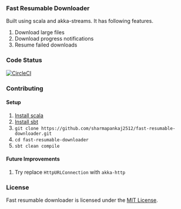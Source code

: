 ### Fast Resumable Downloader

Built using scala and akka-streams. It has following features.
1. Download large files
2. Download progress notifications
3. Resume failed downloads

### Code Status
[![CircleCI](https://circleci.com/gh/sharmapankaj2512/resumable-downloader-scala-akka.svg?style=svg)](https://circleci.com/gh/sharmapankaj2512/resumable-downloader-scala-akka)

### Contributing

#### Setup
1. [Install scala](https://www.scala-lang.org/download/)
2. [Install sbt](http://www.scala-sbt.org/1.0/docs/Setup.html)
3. `git clone https://github.com/sharmapankaj2512/fast-resumable-downloader.git`
4. `cd fast-resumable-downloader`
5. `sbt clean compile`

#### Future Improvements
1. Try replace `HttpURLConnection` with `akka-http`

### License
Fast resumable downloader is licensed under the [MIT License](https://opensource.org/licenses/MIT).
